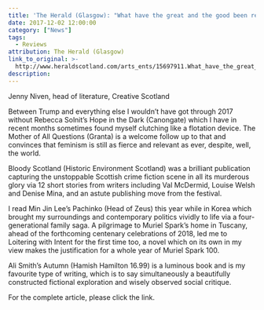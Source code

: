 ```yaml
---
title: 'The Herald (Glasgow): "What have the great and the good been reading in 2017?"'
date: 2017-12-02 12:00:00
category: ["News"]
tags:
  - Reviews
attribution: The Herald (Glasgow)
link_to_original: >-
  http://www.heraldscotland.com/arts_ents/15697911.What_have_the_great_and_the_good_been_reading_in_2017_/
description:
---
```



Jenny Niven, head of literature, Creative Scotland

Between Trump and everything else I wouldn’t have got through 2017 without Rebecca Solnit’s Hope in the Dark (Canongate) which I have in recent months sometimes found myself clutching like a flotation device. The Mother of All Questions (Granta) is a welcome follow up to that and convinces that feminism is still as fierce and relevant as ever, despite, well, the world.

Bloody Scotland (Historic Environment Scotland) was a brilliant publication capturing the unstoppable Scottish crime fiction scene in all its murderous glory via 12 short stories from writers including Val McDermid, Louise Welsh and Denise Mina, and an astute publishing move from the festival.

I read Min Jin Lee’s Pachinko (Head of Zeus) this year while in Korea which brought my surroundings and contemporary politics vividly to life via a four-generational family saga. A pilgrimage to Muriel Spark’s home in Tuscany, ahead of the forthcoming centenary celebrations of 2018, led me to Loitering with Intent for the first time too, a novel which on its own in my view makes the justification for a whole year of Muriel Spark 100.

Ali Smith’s Autumn (Hamish Hamilton 16.99) is a luminous book and is my favourite type of writing, which is to say simultaneously a beautifully constructed fictional exploration and wisely observed social critique.

For the complete article, please click the link.